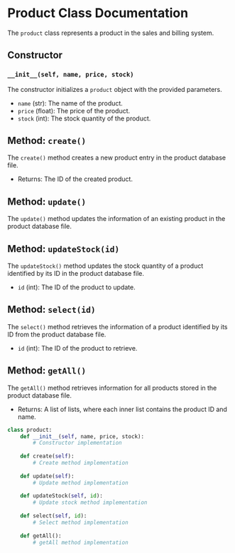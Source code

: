 # Product Class Documentation

The `product` class represents a product in the sales and billing system.

## Constructor

### `__init__(self, name, price, stock)`

The constructor initializes a `product` object with the provided parameters.

- `name` (str): The name of the product.
- `price` (float): The price of the product.
- `stock` (int): The stock quantity of the product.

## Method: `create()`

The `create()` method creates a new product entry in the product database file.

- Returns: The ID of the created product.

## Method: `update()`

The `update()` method updates the information of an existing product in the product database file.

## Method: `updateStock(id)`

The `updateStock()` method updates the stock quantity of a product identified by its ID in the product database file.

- `id` (int): The ID of the product to update.

## Method: `select(id)`

The `select()` method retrieves the information of a product identified by its ID from the product database file.

- `id` (int): The ID of the product to retrieve.

## Method: `getAll()`

The `getAll()` method retrieves information for all products stored in the product database file.

- Returns: A list of lists, where each inner list contains the product ID and name.

```python
class product:
    def __init__(self, name, price, stock):
        # Constructor implementation
        
    def create(self):
        # Create method implementation
        
    def update(self):
        # Update method implementation
        
    def updateStock(self, id):
        # Update stock method implementation
        
    def select(self, id):
        # Select method implementation
        
    def getAll():
        # getAll method implementation
